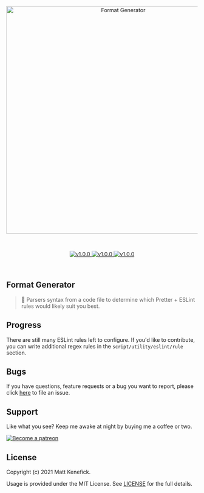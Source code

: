 <p align="center">
    <a href="https://mattkenefick.github.io/format-parser" target="_blank" rel="noopener noreferrer">
        <img width="600" src="./asset/example.gif" alt="Format Generator" />
    </a>
</p>

<br/>

<p align="center">
    <a href="https://github.com/chalkysticks/sdk-core" title="GitHub version">
        <img src="https://img.shields.io/badge/version-v0.1.0-blue.svg" alt="v1.0.0" />
    </a>
    <a href="https://www.patreon.com/mattkenefick" title="Backers on Patreon">
        <img src="https://img.shields.io/badge/backer-Patreon-orange.svg" alt="v1.0.0" />
    </a>
    <a href="https://paypal.me/polymermallard" title="Backers on Paypal">
        <img src="https://img.shields.io/badge/backer-Paypal-blue.svg" alt="v1.0.0" />
    </a>
</p>

<br/>

## Format Generator

> 💈 Parsers syntax from a code file to determine which Pretter + ESLint rules would likely suit you best.


## Progress

There are still many ESLint rules left to configure. If you'd like to contribute, you can write additional regex rules in the
`script/utility/eslint/rule` section.

## Bugs

If you have questions, feature requests or a bug you want to report, please click
[here](https://github.com/mattkenefick/format-parser/issues) to file an issue.

## Support

Like what you see? Keep me awake at night by buying me a coffee or two.

<a href="https://www.patreon.com/mattkenefick" target="_blank">
    <img src="https://c5.patreon.com/external/logo/become_a_patron_button@2x.png" height="37" alt="Become a patreon" style="height: auto !important;width: auto !important;">
</a>

## License

Copyright (c) 2021 Matt Kenefick.

Usage is provided under the MIT License. See [LICENSE](https://github.com/mattkenefick/format-parser/blob/master/LICENSE) for the full details.
